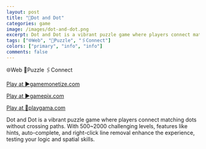 ```yaml
---
layout: post
title: "📍Dot and Dot"
categories: game
image: /images/dot-and-dot.png
excerpt: Dot and Dot is a vibrant puzzle game where players connect matching dots without crossing paths. With 1000 challenging levels, features like hints, auto-complete, and right-click line removal enhance the experience, testing your logic and spatial skills.
tags: ["🌐Web", "🧩Puzzle", "🖇️Connect"]
colors: ["primary", "info", "info"]
comments: false
---
```


<span class="badge badge-primary">🌐Web</span>
<span class="badge badge-info">🧩Puzzle</span>
<span class="badge badge-info">🖇️Connect</span>

<a href="https://html5.gamemonetize.co/pi17f968llgbytljvd391tql0csmwmkb/" class="btn btn-primary btn-lg">Play at ▶️gamemonetize.com</a>

<a href="https://www.gamepix.com/play/dot-and-dot" class="btn btn-primary btn-lg">Play at ▶️gamepix.com</a>

<a href="https://playgama.com/game/dot-and-dot" class="btn btn-primary btn-lg">Play at 💜playgama.com</a>

Dot and Dot is a vibrant puzzle game where players connect matching dots without crossing paths. With 500~2000 challenging levels, features like hints, auto-complete, and right-click line removal enhance the experience, testing your logic and spatial skills.
